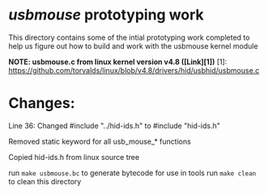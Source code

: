 # *usbmouse* prototyping work
This directory contains some of the intial prototyping work completed to help us figure out how to build and work with the usbmouse kernel module

**NOTE: usbmouse.c from linux kernel version v4.8 ([Link][1])**
[1]: https://github.com/torvalds/linux/blob/v4.8/drivers/hid/usbhid/usbmouse.c

# Changes:
Line 36: 
Changed #include "../hid-ids.h" to #include "hid-ids.h"

Removed static keyword for all usb\_mouse\_\* functions

Copied hid-ids.h from linux source tree

run `make usbmouse.bc` to generate bytecode for use in tools
run `make clean` to clean this directory
